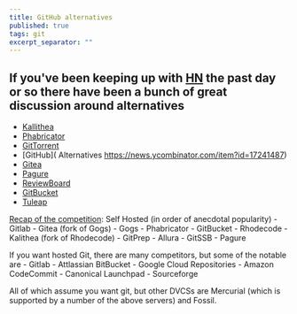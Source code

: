 ```yaml
---
title: GitHub alternatives
published: true
tags: git
excerpt_separator: ""
---
```

## If you've been keeping up with [HN](https://news.ycombinator.com/item?id=17252838) the past day or so there have been a bunch of great discussion around alternatives
- [Kallithea]( https://news.ycombinator.com/item?id=17246386)
- [Phabricator]( https://news.ycombinator.com/item?id=17245649)
- [GitTorrent]( https://news.ycombinator.com/item?id=17234498 )
- [GitHub]( Alternatives https://news.ycombinator.com/item?id=17241487)
- [Gitea]( https://news.ycombinator.com/item?id=17245246)
- [Pagure]( https://pagure.io/pagure)
- [ReviewBoard]( https://www.reviewboard.org/)
- [GitBucket]( https://gitbucket.github.io/)
- [Tuleap]( https://www.tuleap.org/)

[Recap of the competition](https://news.ycombinator.com/item?id=17246386):
Self Hosted (in order of anecdotal popularity) - Gitlab - Gitea (fork of Gogs) - Gogs - Phabricator - GitBucket - Rhodecode - Kalithea (fork of Rhodecode) - GitPrep - Allura - GitSSB - Pagure

If you want hosted Git, there are many competitors, but some of the notable are - Gitlab - Attlassian BitBucket - Google Cloud Repositories - Amazon CodeCommit - Canonical Launchpad - Sourceforge

All of which assume you want git, but other DVCSs are Mercurial (which is supported by a number of the above servers) and Fossil.
